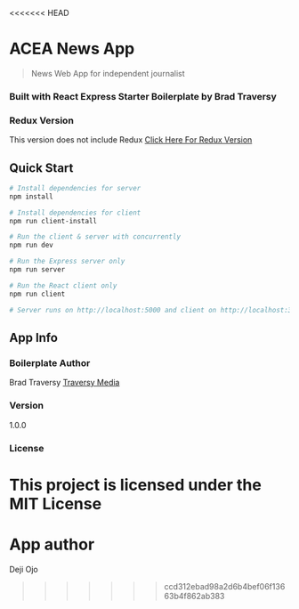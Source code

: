 <<<<<<< HEAD
# ACEA News App

> News Web App for independent journalist

### Built with React Express Starter Boilerplate by Brad Traversy

### Redux Version
This version does not include Redux
[Click Here For Redux Version](https://github.com/bradtraversy/react_redux_express_starter) 

## Quick Start

``` bash
# Install dependencies for server
npm install

# Install dependencies for client
npm run client-install

# Run the client & server with concurrently
npm run dev

# Run the Express server only
npm run server

# Run the React client only
npm run client

# Server runs on http://localhost:5000 and client on http://localhost:3000
```

## App Info

### Boilerplate Author

Brad Traversy
[Traversy Media](http://www.traversymedia.com)

### Version

1.0.0

### License

This project is licensed under the MIT License
=======
# App author

Deji Ojo
>>>>>>> ccd312ebad98a2d6b4bef06f13663b4f862ab383
